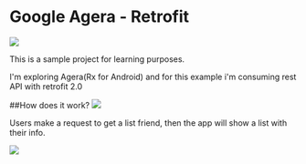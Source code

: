 # Google Agera - Retrofit

<img src="https://github.com/LSTR/agera_retrofit/blob/master/android-agera.jpg"/>

This is a sample project for learning purposes.

I'm exploring Agera(Rx for Android) and for this example i'm consuming rest API with retrofit 2.0


##How does it work?
<img src="https://github.com/LSTR/agera_retrofit/blob/master/agera_retrofit_diagram.jpg"/>

Users make a request to get a list friend, then the app will show a list with their info.

<img src="https://github.com/LSTR/agera_retrofit/blob/master/agera_retrofit_ss.png"/>
